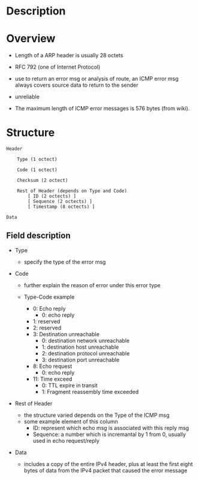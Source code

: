 # Description


# Overview
* Length of a ARP header is usually 28 octets

* RFC 792 (one of Internet Protocol)

* use to return an error msg or analysis of route, an ICMP error msg always covers source data to return to the sender

* unreliable

* The maximum length of ICMP error messages is 576 bytes (from wiki).

# Structure

    Header

        Type (1 octect)

        Code (1 octect)

        Checksum (2 octect)

        Rest of Header (depends on Type and Code)
            [ ID (2 octects) ]
            [ Sequence (2 octects) ]
            [ Timestamp (8 octects) ]

    Data


## Field description
* Type
    * specify the type of the error msg

* Code
    * further explain the reason of error under this error type

    * Type-Code example
        * 0:  Echo reply
            * 0:  echo reply
        * 1:  reserved
        * 2:  reserved
        * 3:  Destination unreachable
            * 0:  destination network unreachable
            * 1:  destination host unreachable
            * 2:  destination protocol unreachable
            * 3:  destination port unreachable
        * 8:  Echo request
            * 0:  echo reply
        * 11: Time exceed
            * 0:  TTL expire in transit
            * 1:  Fragment reassembly time exceeded

* Rest of Header
    * the structure varied depends on the Type of the ICMP msg
    * some example element of this column
        * ID: represent which echo msg is associated with this reply msg
        * Sequence: a number which is incremantal by 1 from 0, usually used in echo request/reply

* Data
    * includes a copy of the entire IPv4 header, plus at least the first eight bytes of data from the IPv4 packet that caused the error message
